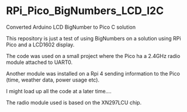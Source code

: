 # RPi_Pico_BigNumbers_LCD_I2C
Converted Arduino LCD BigNumber to Pico C solution

This repository is just a test of using BigNumbers on a solution using RPi Pico and a LCD1602 display.

The code was used on a small project where the Pico ha a 2.4GHz radio module attached to UART0.

Another module was installed on a Rpi 4 sending information to the Pico (time, weather data, power usage etc).

I might load up all the code at a later time....

The radio module used is based on the XN297LCU chip.
